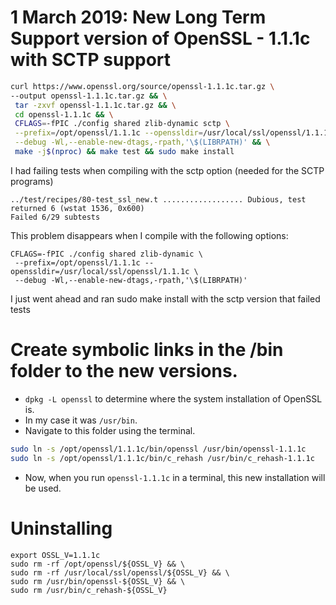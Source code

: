 # 1 March 2019: New Long Term Support version of OpenSSL - 1.1.1c with SCTP support

~~~bash
curl https://www.openssl.org/source/openssl-1.1.1c.tar.gz \
--output openssl-1.1.1c.tar.gz && \
 tar -zxvf openssl-1.1.1c.tar.gz && \
 cd openssl-1.1.1c && \
 CFLAGS=-fPIC ./config shared zlib-dynamic sctp \
 --prefix=/opt/openssl/1.1.1c --openssldir=/usr/local/ssl/openssl/1.1.1c \
 --debug -Wl,--enable-new-dtags,-rpath,'\$(LIBRPATH)' && \
 make -j$(nproc) && make test && sudo make install
~~~

I had failing tests when compiling with the sctp option (needed for the SCTP programs)

~~~
../test/recipes/80-test_ssl_new.t .................. Dubious, test returned 6 (wstat 1536, 0x600)
Failed 6/29 subtests 
~~~

This problem disappears when I compile with the following options:
~~~
CFLAGS=-fPIC ./config shared zlib-dynamic \
 --prefix=/opt/openssl/1.1.1c --openssldir=/usr/local/ssl/openssl/1.1.1c \
 --debug -Wl,--enable-new-dtags,-rpath,'\$(LIBRPATH)'
~~~

I just went ahead and ran sudo make install with the sctp version that failed tests

# Create symbolic links in the /bin folder to the new versions.
-   `dpkg -L openssl` to determine where the system installation of OpenSSL is.
-   In my case it was `/usr/bin`.
-   Navigate to this folder using the terminal.

~~~bash
sudo ln -s /opt/openssl/1.1.1c/bin/openssl /usr/bin/openssl-1.1.1c
sudo ln -s /opt/openssl/1.1.1c/bin/c_rehash /usr/bin/c_rehash-1.1.1c
~~~

-   Now, when you run `openssl-1.1.1c` in a terminal, this new installation will be used.

# Uninstalling
~~~
export OSSL_V=1.1.1c
sudo rm -rf /opt/openssl/${OSSL_V} && \
sudo rm -rf /usr/local/ssl/openssl/${OSSL_V} && \
sudo rm /usr/bin/openssl-${OSSL_V} && \
sudo rm /usr/bin/c_rehash-${OSSL_V}
~~~


